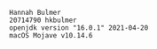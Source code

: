       Hannah Bulmer
      20714790 hkbulmer
      openjdk version "16.0.1" 2021-04-20
      macOS Mojave v10.14.6
    